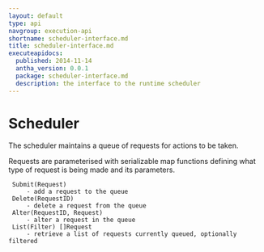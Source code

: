 ```yaml
---
layout: default
type: api
navgroup: execution-api
shortname: scheduler-interface.md
title: scheduler-interface.md
executeapidocs:
  published: 2014-11-14
  antha_version: 0.0.1
  package: scheduler-interface.md
  description: the interface to the runtime scheduler
---
```

# Scheduler

The scheduler maintains a queue of requests for actions to be taken.

Requests are parameterised with serializable map functions defining what type of request is being made and its parameters. 

     Submit(Request)
         - add a request to the queue
     Delete(RequestID)
         - delete a request from the queue
     Alter(RequestID, Request)
         - alter a request in the queue
     List(Filter) []Request
         - retrieve a list of requests currently queued, optionally filtered 
